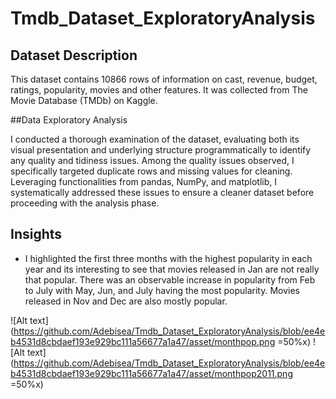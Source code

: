 # Tmdb_Dataset_ExploratoryAnalysis


## Dataset Description
This dataset contains 10866 rows of information on cast, revenue, budget, ratings, popularity, movies and other features. It was collected from The Movie Database (TMDb) on Kaggle.

##Data Exploratory Analysis

I conducted a thorough examination of the dataset, evaluating both its visual presentation and underlying structure programmatically to identify any quality and tidiness issues. 
Among the quality issues observed, I specifically targeted duplicate rows and missing values for cleaning. 
Leveraging functionalities from pandas, NumPy, and matplotlib, I systematically addressed these issues to ensure a cleaner dataset before proceeding with the analysis phase.

## Insights

- I highlighted the first three months with the highest popularity in each year and its interesting to see that movies released in Jan are not really that popular. There was an observable increase in popularity from Feb to July
with May, Jun, and July having the most popularity. Movies released in Nov and Dec are also mostly popular.

![Alt text](https://github.com/Adebisea/Tmdb_Dataset_ExploratoryAnalysis/blob/ee4eb4531d8cbdaef193e929bc111a56677a1a47/asset/monthpop.png =50%x) ![Alt text](https://github.com/Adebisea/Tmdb_Dataset_ExploratoryAnalysis/blob/ee4eb4531d8cbdaef193e929bc111a56677a1a47/asset/monthpop2011.png =50%x)
